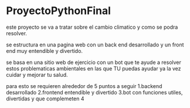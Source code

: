 # ProyectoPythonFinal
este proyecto se va a tratar sobre el cambio climatico y como se podra resolver.

se estructura en una pagina web con un back end desarrollado y un front end muy entendible y divertido.

se basa en una sitio web de ejercicio con un bot que te ayude a resolver estos problematicas ambientales en las que TU puedas ayudar ya la vez cuidar y mejorar tu salud.

para esto se requieren alrededor de 5 puntos a seguir
1.backend desarrollado
2.frontend entendible y divertido
3.bot con funciones utiles, divertidas y que complemeten
4
